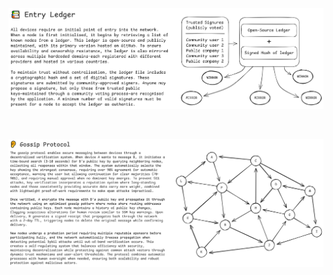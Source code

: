 [![](./entry-ledger.png)](https://excalidraw.com/#json=yCSluShP_8U0Y2IVRrYAP,wz4hGlflkQHd3d8vhePCCg)

<br>

[![](./gossip-protocol.png)](https://excalidraw.com/#json=YHTpM7XqSRL2XTqj5bLi_,7oLkqy68MrKWp9A_S659hg)
